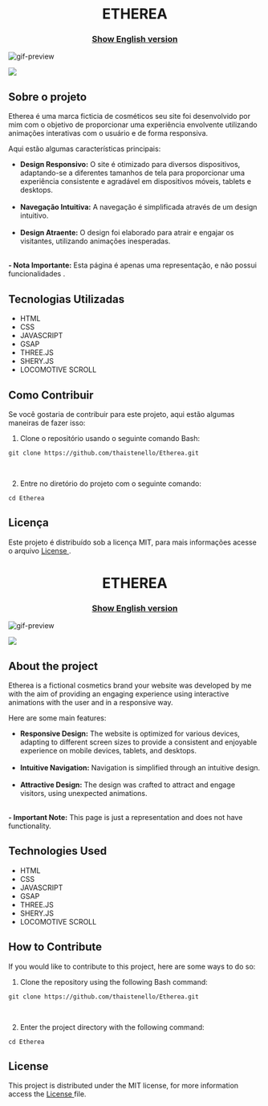 <h1 align="center">
ETHEREA
</h1>


<h3 align="center"><a href="#etherea-english">Show English version</a></h3>

![gif-preview](https://github.com/thaistenello/Etherea/assets/131812228/7da1f83e-55b7-46b8-99e0-c8b8724ac3d6)

<a href="https://etherea-iota.vercel.app/" target="_blank">
    <img src="https://placehold.jp/ffffff/350x50.png?text=Visualize%20a%20Demonstra%C3%A7%C3%A3o&css=%7B%22border-radius%22%3A%2215px%22%2C%22background%22%3A%22%20-webkit-gradient(linear%2C%20left%20top%2C%20left%20bottom%2C%20from(%23dd5538)%2C%20to(%23eb5f5c))%22%7D">
</a>

<h2>Sobre o projeto</h2>

<p>
Etherea é uma marca ficticia de cosméticos seu site foi desenvolvido por mim com o objetivo de proporcionar uma experiência envolvente utilizando animações interativas com o usuário e de forma responsiva.</p>

<p>Aqui estão algumas características principais:</p>

<ul>
    <li><strong>Design Responsivo:</strong> O site é otimizado para diversos dispositivos, adaptando-se a diferentes tamanhos de tela para proporcionar uma experiência consistente e agradável em dispositivos móveis, tablets e desktops.</li><br>
    <li><strong>Navegação Intuitiva:</strong> A navegação é simplificada através de um design intuitivo.</li><br>
    <li><strong>Design Atraente:</strong> O design foi elaborado para atrair e engajar os visitantes, utilizando animações inesperadas.</li><br>
</ul>

<p><strong>- Nota Importante:</strong> Esta página é apenas uma representação, e não possui funcionalidades .</p>

<h2>Tecnologias Utilizadas</h2>

<ul>
    <li>HTML</li>
    <li>CSS</li>
    <li>JAVASCRIPT</li>
    <li>GSAP</li>
    <li>THREE.JS</li>
    <li>SHERY.JS</li>
    <li>LOCOMOTIVE SCROLL</li>
</ul>

<h2>Como Contribuir</h2>
<p>Se você gostaria de contribuir para este projeto, aqui estão algumas maneiras de fazer isso:</p>

<ol>
    <li>Clone o repositório usando o seguinte comando Bash:</li>
</ol>
<pre><code>git clone https://github.com/thaistenello/Etherea.git</code></pre><br>

<ol start="2">
    <li>Entre no diretório do projeto com o seguinte comando:</li>
</ol>
<pre><code>cd Etherea</code></pre>

<h2>Licença</h2>
<p>Este projeto é distribuído sob a licença MIT, para mais informações acesse o arquivo <a href="https://github.com/thaistenello/Etherea/main/License">License </a>.</p>





<h1 align="center" id="etherea-english">
ETHEREA
</h1>

<h3 align="center"><a href="#explore-english">Show English version</a></h3>

![gif-preview](https://github.com/thaistenello/Etherea/assets/131812228/7da1f83e-55b7-46b8-99e0-c8b8724ac3d6)

<a href="https://etherea-iota.vercel.app/" target="_blank">
    <img src="https://placehold.jp/ffffff/300x50.png?text=View%20the%20Demo&css=%7B%22border-radius%22%3A%2215px%22%2C%22background%22%3A%22%20-webkit-gradient(linear%2C%20left%20top%2C%20left%20bottom%2C%20from(%23dd5538)%2C%20to(%23eb5f5c))%22%7D">
</a>

<h2>About the project</h2>

<p>
Etherea is a fictional cosmetics brand your website was developed by me with the aim of providing an engaging experience using interactive animations with the user and in a responsive way.</p>

<p>Here are some main features:</p>

<ul>
    <li><strong>Responsive Design:</strong> The website is optimized for various devices, adapting to different screen sizes to provide a consistent and enjoyable experience on mobile devices, tablets, and desktops.</li><br>
    <li><strong>Intuitive Navigation:</strong> Navigation is simplified through an intuitive design.</li><br>
    <li><strong>Attractive Design:</strong> The design was crafted to attract and engage visitors, using unexpected animations.</li><br>
</ul>

<p><strong>- Important Note:</strong> This page is just a representation and does not have functionality.</p>

<h2>Technologies Used</h2>

<ul>
    <li>HTML</li>
    <li>CSS</li>
    <li>JAVASCRIPT</li>
    <li>GSAP</li>
    <li>THREE.JS</li>
    <li>SHERY.JS</li>
    <li>LOCOMOTIVE SCROLL</li>
</ul>

<h2>How to Contribute</h2>
<p>If you would like to contribute to this project, here are some ways to do so:</p>

<ol>
    <li>Clone the repository using the following Bash command:</li>
</ol>
<pre><code>git clone https://github.com/thaistenello/Etherea.git</code></pre><br>

<ol start="2">
    <li>Enter the project directory with the following command:</li>
</ol>
<pre><code>cd Etherea</code></pre>

<h2>License</h2>
<p>This project is distributed under the MIT license, for more information access the <a href="https://github.com/thaistenello/Etherea/main/License">License </a>file.</p>
